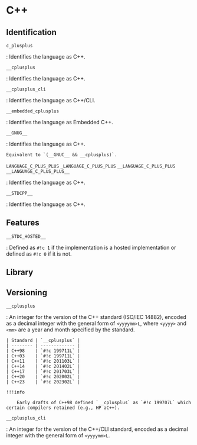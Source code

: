 # C++

## Identification

`c_plusplus`

:   Identifies the language as C++.

`__cplusplus`

:   Identifies the language as C++.

`__cplusplus_cli`

:   Identifies the language as C++/CLI.

`__embedded_cplusplus`

:   Identifies the language as Embedded C++.

`__GNUG__`

:   Identifies the language as C++.

    Equivalent to `(__GNUC__ && __cplusplus)`.

`LANGUAGE_C_PLUS_PLUS`
`_LANGUAGE_C_PLUS_PLUS`
`__LANGUAGE_C_PLUS_PLUS`
`__LANGUAGE_C_PLUS_PLUS__`

:   Identifies the language as C++.

`__STDCPP__`

:   Identifies the language as C++.

## Features

`__STDC_HOSTED__`

:   Defined as `#!c 1` if the implementation is a hosted implementation or defined as `#!c 0` if it is not.

## Library

## Versioning

`__cplusplus`

:   An integer for the version of the C++ standard (ISO/IEC 14882), encoded as a decimal integer with the general form of `<yyyymm>L`, where `<yyyy>` and `<mm>` are a year and month specified by the standard.

    | Standard | `__cplusplus` |
    | -------- | ------------- |
    | C++98    | `#!c 199711L` |
    | C++03    | `#!c 199711L` |
    | C++11    | `#!c 201103L` |
    | C++14    | `#!c 201402L` |
    | C++17    | `#!c 201703L` |
    | C++20    | `#!c 202002L` |
    | C++23    | `#!c 202302L` |

    !!!info

        Early drafts of C++98 defined `__cplusplus` as `#!c 199707L` which certain compilers retained (e.g., HP aC++).

`__cplusplus_cli`

:   An integer for the version of the C++/CLI standard, encoded as a decimal integer with the general form of `<yyyymm>L`.

